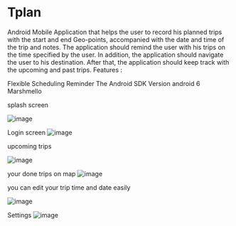# Tplan
Android Mobile Application that helps the user to record his planned trips with the start and end Geo-points, accompanied with the date and time of the trip
and notes. The application should remind the user with his trips on the time specified
by the user. In addition, the application should navigate the user to his destination. After that, the application should keep track with the upcoming and past trips.
Features :

Flexible Scheduling
Reminder
The Android SDK Version android 6 Marshmello 

splash screen 

![image](https://user-images.githubusercontent.com/34632263/39592214-66d9bbe2-4f06-11e8-9243-86ef8f9ecfa9.png)


Login screen 
![image](https://user-images.githubusercontent.com/34632263/39592078-0af12798-4f06-11e8-94bc-e7d3583f215d.png)



upcoming trips

![image](https://user-images.githubusercontent.com/34632263/39592049-ee751d40-4f05-11e8-9d67-7f4cb6f1f90b.png)



your done trips on map 
![image](https://user-images.githubusercontent.com/34632263/39592007-d1a99d26-4f05-11e8-93a6-2c6838c194a2.png)


you can edit your trip time and date easily 

![image](https://user-images.githubusercontent.com/34632263/39592123-34bfebae-4f06-11e8-96fd-8b65ae3ae51b.png)


Settings
![image](https://user-images.githubusercontent.com/34632263/39592078-0af12798-4f06-11e8-94bc-e7d3583f215d.png)

